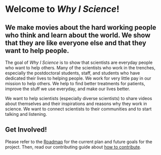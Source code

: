 # Welcome to *Why I Science*!

## We make movies about the hard working people who think and learn about the world. We show that they are like everyone else and that they want to help people.

The goal of *Why I Science* is to show that scientists are everyday people who want to help others. Many of the scientists who work in the trenches, especially the postdoctoral students, staff, and students who have dedicated their lives to helping people. We work for very little pay in our mission to help others. We help to find better treatments for patients, improve the stuff we use everyday, and make our lives better.

We want to help scientists (especially diverse scientists) to share videos about themselves and their inspirations and reasons why they work in science. We want to connect scientists to their communities and to start talking and listening.

## Get Involved!

Please refer to the [Roadmap](roadmap.md) for the current plan and future goals for the project. Then, read our contributing guide about [how to contribute](CONTRIBUTING.md).
